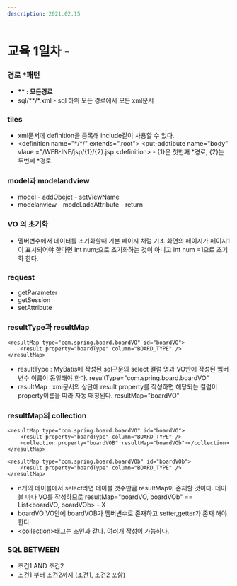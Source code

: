 ```yaml
---
description: 2021.02.15
---
```


# 교육 1일차 -

### 경로 \*패턴

* **\*\* : 모든경로**
* sql/\*\*/\*.xml - sql 하위 모든 경로에서 모든 xml문서

### tiles

* xml문서에 definition을 등록해 include같이 사용할 수 있다.
* &lt;definition name="\*/\*/" extends=".root"&gt;     &lt;put-addtibute name="body" vlaue ="/WEB-INF/jsp/{1}/{2}.jsp &lt;definition&gt; - {1}은 첫번째 \*경로, {2}는 두번쩨 \*경로

### model과 modelandview

* model - addObejct - setViewName
* modelanview - model.addAttribute - return

### VO 의 초기화

* 멤버변수에서 데이터를 초기화할때 기본 페이지 처럼 기초 화면의 페이지가 페이지1이 표시되어야 한다면 int num;으로 초기화하는 것이 아니고 int num =1으로 초기화 한다.

### request

* getParameter
* getSession
* setAttribute

### resultType과 resultMap

```markup
<resultMap type="com.spring.board.boardVO" id="boardVO">
    <result property="boardType" column="BOARD_TYPE" />
</resultMap>
```

* resultType : MyBatis에 작성된 sql구문의 select 컬럼 명과 VO안에 작성된 멤버변수 이름이 동일해야 한다. resultType="com.spring.board.boardVO"
* resultMap : xml문서의 상단에 result property를 작성하면 해당되는 컬럼이 property이름을 따라 자동 매칭된다.  resultMap="boardVO"

### resultMap의 collection

```markup
<resultMap type="com.spring.board.boardVO" id="boardVO">
    <result property="boardType" column="BOARD_TYPE" />
    <collection property="boardVOB" resultMap="boardVOb"></collection>
</resultMap>

<resultMap type="com.spring.board.boardVOb" id="boardVOb">
    <result property="boardType" column="BOARD_TYPE" />
</resultMap>
```

* n개의 테이블에서 select라면 테이블 갯수만큼 resultMap이 존재할 것이다. 테이블 마다 VO를 작성하므로 resultMap="boardVO, boardVOb" == List&lt;boardVO, boardVOb&gt; - X
* boardVO VO안에 boardVOB가 멤버변수로 존재하고 setter,getter가 존재 해야한다.
* &lt;collection&gt;태그는 조인과 같다. 여러개 작성이 가능하다. 

### SQL BETWEEN

* 조건1 AND 조건2
* 조건1 부터 조건2까지 \(조건1, 조건2 포함\)

